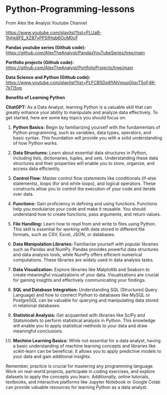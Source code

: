 # Python-Programming-lessons


From Alex the Analyst Youtube Channel

https://www.youtube.com/playlist?list=PLUaB-1hjhk8FE_XZ87vPPSfHqb6OcM0cF


**Pandas youtube series (Github code):**
https://github.com/AlexTheAnalyst/PandasYouTubeSeries/tree/main


**Portfolio projects (Github code):**
https://github.com/AlexTheAnalyst/PortfolioProjects/tree/main


**Data Science and Python (Github code):**
https://www.youtube.com/playlist?list=PLFCB5Dp81iNVmuoGIqcT5oF4K-7kTI5vp


**Benefits of Learning Python**


**ChatGPT:**
As a Data Analyst, learning Python is a valuable skill that can greatly enhance your ability to manipulate and analyze data effectively. To get started, here are some key topics you should focus on:

1. **Python Basics:** Begin by familiarizing yourself with the fundamentals of Python programming, such as variables, data types, operators, and basic syntax. This foundation will provide you with a solid understanding of how Python works.

2. **Data Structures:** Learn about essential data structures in Python, including lists, dictionaries, tuples, and sets. Understanding these data structures and their properties will enable you to store, organize, and access data efficiently.

3. **Control Flow:** Master control flow statements like conditionals (if-else statements), loops (for and while loops), and logical operators. These constructs allow you to control the execution of your code and iterate over data.

4. **Functions:** Gain proficiency in defining and using functions. Functions help you modularize your code and make it reusable. You should understand how to create functions, pass arguments, and return values.

5. **File Handling:** Learn how to read from and write to files using Python. This skill is essential for working with data stored in different file formats, such as CSV, Excel, JSON, or databases.

6. **Data Manipulation Libraries:** Familiarize yourself with popular libraries such as Pandas and NumPy. Pandas provides powerful data structures and data analysis tools, while NumPy offers efficient numerical computations. These libraries are widely used in data analysis tasks.

7. **Data Visualization:** Explore libraries like Matplotlib and Seaborn to create meaningful visualizations of your data. Visualizations are crucial for gaining insights and effectively communicating your findings.

8. **SQL and Database Integration:** Understanding SQL (Structured Query Language) and how to connect Python to databases like MySQL or PostgreSQL can be valuable for querying and manipulating data stored in relational databases.

9. **Statistical Analysis:** Get acquainted with libraries like SciPy and Statsmodels to perform statistical analysis in Python. This knowledge will enable you to apply statistical methods to your data and draw meaningful conclusions.

10. **Machine Learning Basics:** While not essential for a data analyst, having a basic understanding of machine learning concepts and libraries like scikit-learn can be beneficial. It allows you to apply predictive models to your data and gain additional insights.

Remember, practice is crucial for mastering any programming language. Work on real-world projects, participate in coding exercises, and explore datasets to apply the concepts you learn. Additionally, online tutorials, textbooks, and interactive platforms like Jupyter Notebook or Google Colab can provide valuable resources for learning Python as a data analyst.
